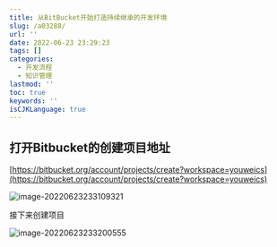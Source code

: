 ```yaml
---
title: 从BitBucket开始打造持续继承的开发环境
slug: /a03288/
url: ''
date: 2022-06-23 23:29:23
tags: []
categories:
  - 开发流程
  - 知识管理
lastmod: ''
toc: true
keywords: ''
isCJKLanguage: true
---
```

## 打开Bitbucket的创建项目地址

[https://bitbucket.org/account/projects/create?workspace=youweics](https://bitbucket.org/account/projects/create?workspace=youweics)

![image-20220623233109321](https://img1.terwer.space/20220623233109.png)

接下来创建项目

![image-20220623233200555](https://img1.terwer.space/20220623233201.png)
